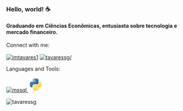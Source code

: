 <h3 align="left">Hello, world! ☕️

<h4 align="left">Graduando em Ciências Econômicas, entusiasta sobre tecnologia e mercado financeiro.</h3>

<p align="left">Connect with me:</p>
<p align="left">
<a href="https://twitter.com/imtavares1" target="blank"><img align="center" src="https://raw.githubusercontent.com/rahuldkjain/github-profile-readme-generator/master/src/images/icons/Social/twitter.svg" alt="imtavares1" height="30" width="40" /></a>
<a href="https://linkedin.com/in/tavaressg/" target="blank"><img align="center" src="https://raw.githubusercontent.com/rahuldkjain/github-profile-readme-generator/master/src/images/icons/Social/linked-in-alt.svg" alt="tavaressg/" height="30" width="40" /></a>
</p>

<p align="left">Languages and Tools:</p>
<p align="left"> <a href="https://www.microsoft.com/en-us/sql-server" target="_blank" rel="noreferrer"> <img src="https://www.svgrepo.com/show/303229/microsoft-sql-server-logo.svg" alt="mssql" width="40" height="40"/> </a> <a href="https://www.python.org" target="_blank" rel="noreferrer"> <img src="https://raw.githubusercontent.com/devicons/devicon/master/icons/python/python-original.svg" alt="python" width="40" height="40"/> </a> </p>

<p><img align="center" src="https://github-readme-stats.vercel.app/api/top-langs?username=tavaressg&show_icons=true&locale=en&layout=compact" alt="tavaressg" /></p>

